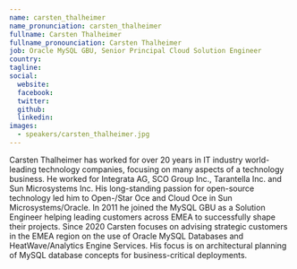 ```yaml
---
name: carsten_thalheimer
name_pronunciation: carsten_thalheimer
fullname: Carsten Thalheimer
fullname_pronounciation: Carsten Thalheimer
job: Oracle MySQL GBU, Senior Principal Cloud Solution Engineer
country: 
tagline: 
social:
  website: 
  facebook:
  twitter:
  github: 
  linkedin: 
images:
  - speakers/carsten_thalheimer.jpg
---
```


Carsten Thalheimer has worked for over 20 years in IT industry world-leading technology companies, focusing on many aspects of a technology business. He worked for Integrata AG, SCO Group Inc., Tarantella Inc. and Sun Microsystems Inc. His long-standing passion for open-source technology led him to Open-/Star Oce and Cloud Oce in Sun Microsystems/Oracle. In 2011 he joined the MySQL GBU as a Solution Engineer helping leading customers across EMEA to successfully shape their projects.
Since 2020 Carsten focuses on advising strategic customers in the EMEA region on the use of Oracle MySQL Databases and HeatWave/Analytics Engine Services.
His focus is on architectural planning of MySQL database concepts for business-critical deployments.